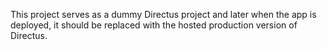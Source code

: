 This project serves as a dummy Directus project and later when the app is deployed, 
it should be replaced with the hosted production version of Directus.